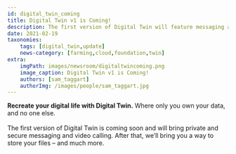 ```yaml
---
id: digital_twin_coming
title: Digital Twin v1 is Coming!
description: The first version of Digital Twin will feature messaging and video calling.
date: 2021-02-19
taxonomies:
    tags: [digital_twin,update]
    news-category: [farming,cloud,foundation,twin]
extra:
    imgPath: images/newsroom/digitaltwincoming.png
    image_caption: Digital Twin v1 is Coming!
    authors: [sam_taggart]
    authorImg: /images/people/sam_taggart.jpg
---
```


**Recreate your digital life with Digital Twin.** Where only you own your data, and no one else.
<br/>
<br/>
The first version of Digital Twin is coming soon and will bring private and secure messaging and video calling. After that, we’ll bring you a way to store your files – and much more.